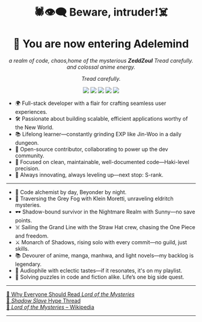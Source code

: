 
<h1 align="center">🕷️👁️‍🗨️ Beware, intruder!☠️</h1>
<h1 align="center">👑 You are now entering Adelemind</h1>
<p align="center"><em>a realm of code, chaos,home of the mysterious <strong>ZeddZoul</strong> Tread carefully. and colossal anime energy.</em></p>
<p align="center"><em>Tread carefully.</em></p>

<p align="center">
  <img src="https://img.shields.io/badge/Code-Alchemist-blueviolet" />
  <img src="https://img.shields.io/badge/Status-Leveling_Up-success" />
  <img src="https://img.shields.io/badge/Stack-Full--Stack-informational" />
  <img src="https://img.shields.io/badge/Loves-Anime_&_Light_Novels-red" />
  <img src="https://img.shields.io/badge/Music-Eclectic-purple" />
</p>


* 🌍 Full-stack developer with a flair for crafting seamless user experiences.  
* 🛠️ Passionate about building scalable, efficient applications worthy of the New World.  
* 📚 Lifelong learner—constantly grinding EXP like Jin-Woo in a daily dungeon.  
* 🤝 Open-source contributor, collaborating to power up the dev community.  
* 🎯 Focused on clean, maintainable, well-documented code—Haki-level precision.  
* 🚀 Always innovating, always leveling up—next stop: S-rank.

---

* 🧠 Code alchemist by day, Beyonder by night.  
* 🌌 Traversing the Grey Fog with Klein Moretti, unraveling eldritch mysteries.  
* 🕶️ Shadow-bound survivor in the Nightmare Realm with Sunny—no save points.  
* ☠️ Sailing the Grand Line with the Straw Hat crew, chasing the One Piece and freedom.  
* ⚔️ Monarch of Shadows, rising solo with every commit—no guild, just skills.  
* 📚 Devourer of anime, manga, manhwa, and light novels—my backlog is legendary.  
* 🎵 Audiophile with eclectic tastes—if it resonates, it's on my playlist.  
* 🧩 Solving puzzles in code and fiction alike. Life’s one big side quest.

---

[🔗 Why Everyone Should Read *Lord of the Mysteries*](https://www.reddit.com/r/Fantasy/comments/oaamyc?utm_source=chatgpt.com)  
[🔗 *Shadow Slave* Hype Thread](https://www.reddit.com/r/ProgressionFantasy/comments/zvlpsn?utm_source=chatgpt.com)  
[📖 *Lord of the Mysteries* – Wikipedia](https://en.wikipedia.org/wiki/Lord_of_the_Mysteries?utm_source=chatgpt.com)

---


<!--
**ZeddZoul/zeddzoul** is a ✨ _special_ ✨ repository because its `README.md` (this file) appears on your GitHub profile.

Here are some ideas to get you started:

- 🔭 I’m currently working on ...
- 🌱 I’m currently learning ...
- 👯 I’m looking to collaborate on ...
- 🤔 I’m looking for help with ...
- 💬 Ask me about ...
- 📫 How to reach me: ...
- 😄 Pronouns: ...
- ⚡ Fun fact: ...
-->
